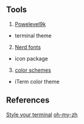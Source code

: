 
## Tools
1. [Powelevel9k](https://github.com/bhilburn/powerlevel9k)
  * terminal theme
2. [Nerd fonts](https://github.com/ryanoasis/nerd-fonts)
  * icon package
3. [color schemes](https://iterm2colorschemes.com/)
  * iTerm color theme


## References
[Style your  terminal](https://medium.freecodecamp.org/how-you-can-style-your-terminal-like-medium-freecodecamp-or-any-way-you-want-f499234d48bc)
[oh-my-zh](https://github.com/robbyrussell/oh-my-zsh)
